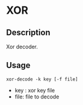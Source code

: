 # XOR

## Description
Xor decoder. 

## Usage
`xor-decode -k key [-f file]` 

* key : xor key file
* file: file to decode